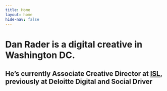 ```yaml
---
title: Home
layout: home
hide-nav: false
---
```


# Dan Rader is a digital creative in Washington DC.
## He’s currently Associate Creative Director at [ISL](isl.co), previously at Deloitte Digital and Social Driver
